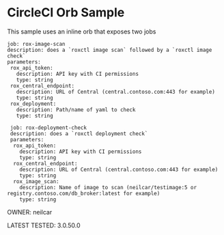 ﻿# CircleCI Orb Sample 
 

 This sample uses an inline orb that exposes two jobs 
 
 ```
 job: rox-image-scan
 description: does a `roxctl image scan` followed by a `roxctl image check`
 parameters:
  rox_api_token:
    description: API key with CI permissions
    type: string
  rox_central_endpoint:
    description: URL of Central (central.contoso.com:443 for example)
    type: string
  rox_deployment:
    description: Path/name of yaml to check
    type: string
```
```
 job: rox-deployment-check
 description: does a `roxctl deployment check`
 parameters:
  rox_api_token:
    description: API key with CI permissions
    type: string
  rox_central_endpoint:
    description: URL of Central (central.contoso.com:443 for example)
    type: string
  rox_image_scan:
    description: Name of image to scan (neilcar/testimage:5 or registry.contoso.com/db_broker:latest for example)
    type: string
```    
  
 OWNER:  neilcar
 
 LATEST TESTED: 3.0.50.0
